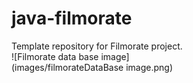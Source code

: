 # java-filmorate
Template repository for Filmorate project.  
![Filmorate data base image]  
(images/filmorateDataBase image.png)
